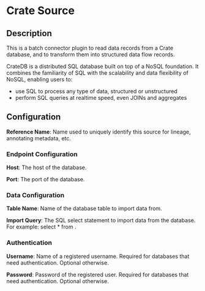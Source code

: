 
# Crate Source

## Description
This is a batch connector plugin to read data records from a Crate database, and to transform them 
into structured data flow records.

CrateDB is a distributed SQL database built on top of a NoSQL foundation. It combines the familiarity of SQL
with the scalability and data flexibility of NoSQL, enabling users to:

* use SQL to process any type of data, structured or unstructured
* perform SQL queries at realtime speed, even JOINs and aggregates

## Configuration
**Reference Name**: Name used to uniquely identify this source for lineage, annotating metadata, etc.

### Endpoint Configuration
**Host**: The host of the database.

**Port**: The port of the database.

### Data Configuration
**Table Name**: Name of the database table to import data from.

**Import Query**: The SQL select statement to import data from the database. For example: 
select * from <your table name>.

### Authentication
**Username**: Name of a registered username. Required for databases that need authentication. 
Optional otherwise.

**Password**: Password of the registered user. Required for databases that need authentication. 
Optional otherwise.